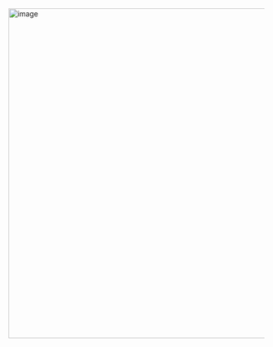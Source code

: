 <img width="648" alt="image" src="https://github.com/user-attachments/assets/ffb08d2d-6fa8-4291-96f5-8bb84ce44834">
